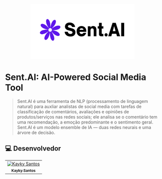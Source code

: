 <p align="center">
    <img src="https://github.com/diasKayky/sent-ai-core/blob/main/logo_sentai.png" data-canonical-src="https://github.com/diasKayky/sent-ai-core/blob/main/logo_sentai.png" width="340" style="text-align: center;" height="180"/>
</p>

# Sent.AI: AI-Powered Social Media Tool

> Sent.AI é uma ferramenta de NLP (processamento de linguagem natural) para auxliar analistas de social media com tarefas de classificação de comentários, avaliações e opiniões de produtos/serviços nas redes sociais; ele analisa se o comentário tem uma recomendação, a emoção predominante e o sentimento geral. Sent.AI é um modelo ensemble de IA — duas redes neurais e uma árvore de decisão. 

##  💻 Desenvolvedor

<table>
  <tr>
    <td align="center">
      <a href="https://www.linkedin.com/in/kayky-dias/">
        <img src="https://avatars.githubusercontent.com/u/75142111?v=4" width="100px;" alt="Kayky Santos"/><br>
        <sub>
          <b>Kayky Santos</b>
        </sub>
      </a>
    </td>
  </tr>
</table>
